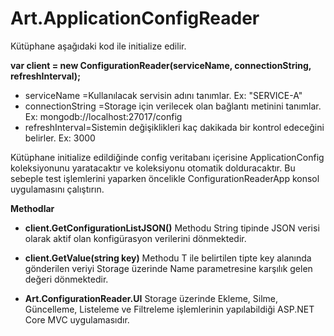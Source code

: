 # Art.ApplicationConfigReader

Kütüphane aşağıdaki kod ile initialize edilir.

**var client = new ConfigurationReader(serviceName, connectionString, refreshInterval);**

- serviceName =Kullanılacak servisin adını tanımlar. Ex: "SERVICE-A"
- connectionString =Storage için verilecek olan bağlantı metinini tanımlar. Ex: mongodb://localhost:27017/config
- refreshInterval=Sistemin değişiklikleri kaç dakikada bir kontrol edeceğini belirler. Ex: 3000

Kütüphane initialize edildiğinde config veritabanı içerisine ApplicationConfig koleksiyonunu yaratacaktır ve koleksiyonu otomatik dolduracaktır. Bu sebeple test işlemlerini yaparken öncelikle ConfigurationReaderApp konsol uygulamasını çalıştırın.

**Methodlar**

- **client.GetConfigurationListJSON()** Methodu String tipinde JSON verisi olarak aktif olan konfigürasyon verilerini dönmektedir.

- **client.GetValue<T>(string key)** Methodu T ile belirtilen tipte key alanında gönderilen veriyi Storage üzerinde Name parametresine karşılık gelen değeri dönmektedir.

- **Art.ConfigurationReader.UI** Storage üzerinde Ekleme, Silme, Güncelleme, Listeleme ve Filtreleme işlemlerinin yapılabildiği ASP.NET Core MVC uygulamasıdır.
